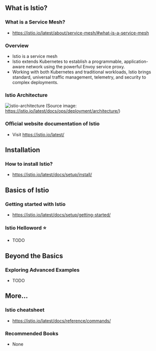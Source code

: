 ## What is Istio?

### What is a Service Mesh?

- https://istio.io/latest/about/service-mesh/#what-is-a-service-mesh

### Overview

- Istio is a service mesh
- Istio extends Kubernetes to establish a programmable, application-aware network using the powerful Envoy service proxy.
- Working with both Kubernetes and traditional workloads, Istio brings standard, universal traffic management, telemetry, and security to complex deployments.

### Istio Architecture

![istio-architecture](https://istio.io/latest/docs/ops/deployment/architecture/arch.svg)
(Source image: https://istio.io/latest/docs/ops/deployment/architecture/)

### Official website documentation of Istio

- Visit https://istio.io/latest/

## Installation

### How to install Istio?

- https://istio.io/latest/docs/setup/install/

## Basics of Istio

### Getting started with Istio

- https://istio.io/latest/docs/setup/getting-started/

### Istio Helloword ⭐

- TODO

## Beyond the Basics

### Exploring Advanced Examples

- TODO

## More...

### Istio cheatsheet

- https://istio.io/latest/docs/reference/commands/

### Recommended Books

- None

